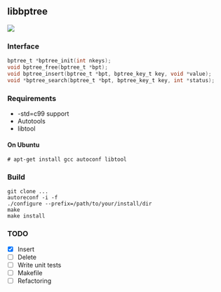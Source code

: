 ## libbptree
![](https://github.com/k5342/libbptree/workflows/test/badge.svg?dummy=unused)

### Interface
```c
bptree_t *bptree_init(int nkeys);
void bptree_free(bptree_t *bpt);
void bptree_insert(bptree_t *bpt, bptree_key_t key, void *value);
void *bptree_search(bptree_t *bpt, bptree_key_t key, int *status);
```

### Requirements
- -std=c99 support
- Autotools
- libtool

#### On Ubuntu
```
# apt-get install gcc autoconf libtool
```

### Build
```
git clone ...
autoreconf -i -f
./configure --prefix=/path/to/your/install/dir
make
make install
```

### TODO
- [x] Insert
- [ ] Delete
- [ ] Write unit tests
- [ ] Makefile
- [ ] Refactoring
